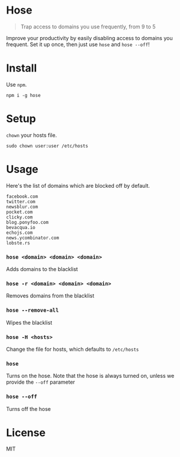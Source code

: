 # Hose

> Trap access to domains you use frequently, from 9 to 5

Improve your productivity by easily disabling access to domains you frequent. Set it up once, then just use `hose` and `hose --off`!

# Install

Use `npm`.

```shell
npm i -g hose
```

# Setup

`chown` your hosts file.

```shell
sudo chown user:user /etc/hosts
```

# Usage

Here's the list of domains which are blocked off by default.

```
facebook.com
twitter.com
newsblur.com
pocket.com
clicky.com
blog.ponyfoo.com
bevacqua.io
echojs.com
news.ycombinator.com
lobste.rs
```

### `hose <domain> <domain> <domain>`

Adds domains to the blacklist

### `hose -r <domain> <domain> <domain>`

Removes domains from the blacklist

### `hose --remove-all`

Wipes the blacklist

### `hose -H <hosts>`

Change the file for hosts, which defaults to `/etc/hosts`

### `hose`

Turns on the hose. Note that the hose is always turned on, unless we provide the `--off` parameter

### `hose --off`

Turns off the hose

# License

MIT
